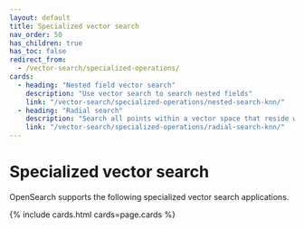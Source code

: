```yaml
---
layout: default
title: Specialized vector search
nav_order: 50
has_children: true
has_toc: false
redirect_from:
  - /vector-search/specialized-operations/
cards:
  - heading: "Nested field vector search"
    description: "Use vector search to search nested fields"
    link: "/vector-search/specialized-operations/nested-search-knn/"
  - heading: "Radial search"
    description: "Search all points within a vector space that reside within a specified maximum distance or minimum score threshold from a query point"
    link: "/vector-search/specialized-operations/radial-search-knn/"
---
```


# Specialized vector search

OpenSearch supports the following specialized vector search applications. 

{% include cards.html cards=page.cards %}